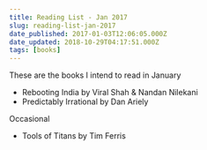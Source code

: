 ```yaml
---
title: Reading List - Jan 2017
slug: reading-list-jan-2017
date_published: 2017-01-03T12:06:05.000Z
date_updated: 2018-10-29T04:17:51.000Z
tags: [books]
---
```


These are the books I intend to read in January

- Rebooting India by Viral Shah & Nandan Nilekani
- Predictably Irrational by Dan Ariely

Occasional

- Tools of Titans by Tim Ferris
